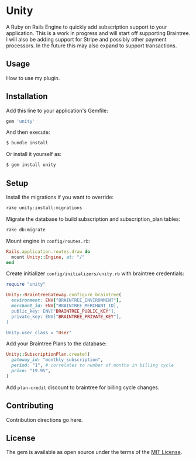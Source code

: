 # Unity
A Ruby on Rails Engine to quickly add subscription support to your application.
This is a work in progress and will start off supporting Braintree.  I will
also be adding support for Stripe and possibly other payment processors.  In the
future this may also expand to support transactions.

## Usage
How to use my plugin.

## Installation
Add this line to your application's Gemfile:

```ruby
gem 'unity'
```

And then execute:
```bash
$ bundle install
```

Or install it yourself as:
```bash
$ gem install unity
```

## Setup
Install the migrations if you want to override:
```bash
rake unity:install:migrations
```

Migrate the database to build subscription and subscription_plan tables:
```bash
rake db:migrate
```

Mount engine in `config/routes.rb`:
```ruby
Rails.application.routes.draw do
  mount Unity::Engine, at: "/"
end
```

Create initializer `config/initializers/unity.rb` with braintree credentials:
```ruby
require "unity"

Unity::BraintreeGateway.configure_braintree(
  environment: ENV["BRAINTREE_ENVIRONMENT"],
  merchant_id: ENV["BRAINTREE_MERCHANT_ID],
  public_key: ENV["BRAINTREE_PUBLIC_KEY"],
  private_key: ENV["BRAINTREE_PRIVATE_KEY"],
)

Unity.user_class = "User"
```

Add your Braintree Plans to the database:
```ruby
Unity::SubscriptionPlan.create!(
  gateway_id: "monthly_subscription",
  period: "1", # correlates to number of months in billing cycle
  price: "19.95",
)
```

Add `plan-credit` discount to braintree for billing cycle changes.


## Contributing
Contribution directions go here.

## License
The gem is available as open source under the terms of the [MIT License](http://opensource.org/licenses/MIT).
